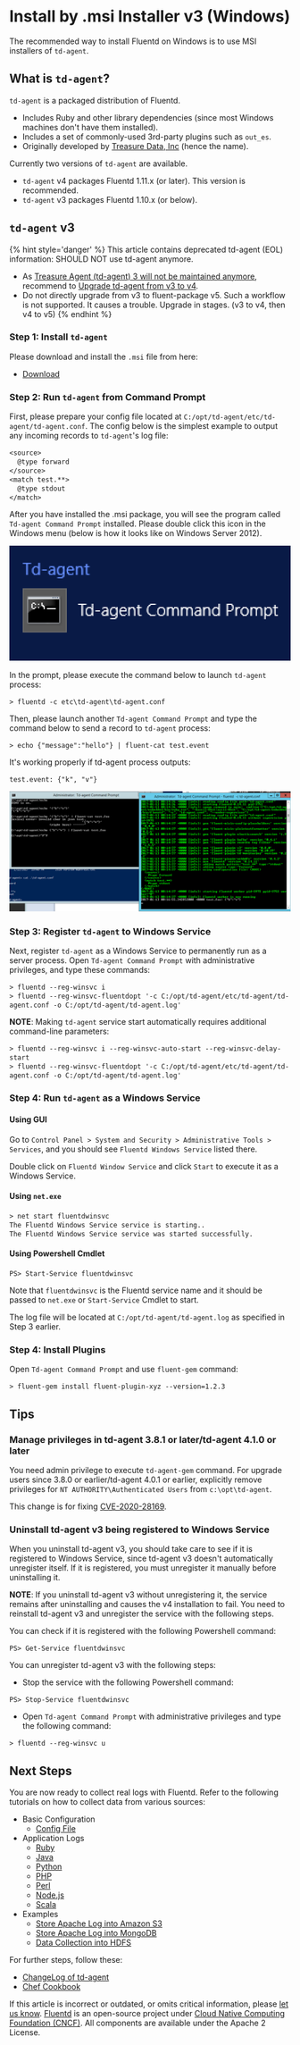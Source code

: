 # Install by .msi Installer v3 \(Windows\)

The recommended way to install Fluentd on Windows is to use MSI installers of `td-agent`.

## What is `td-agent`?

`td-agent` is a packaged distribution of Fluentd.

* Includes Ruby and other library dependencies \(since most Windows machines don't have them installed\).
* Includes a set of commonly-used 3rd-party plugins such as `out_es`.
* Originally developed by [Treasure Data, Inc](http://www.treasuredata.com/) \(hence the name\).

Currently two versions of `td-agent` are available.

* `td-agent` v4 packages Fluentd 1.11.x \(or later\). This version is recommended.
* `td-agent` v3 packages Fluentd 1.10.x \(or below\).

## `td-agent` v3

{% hint style='danger' %}
This article contains deprecated td-agent (EOL) information: SHOULD NOT use td-agent anymore.

* As [Treasure Agent (td-agent) 3 will not be maintained anymore](https://www.fluentd.org/blog/schedule-for-td-agent-3-eol), recommend to [Upgrade td-agent from v3 to v4](https://www.fluentd.org/blog/upgrade-td-agent-v3-to-v4).
* Do not directly upgrade from v3 to fluent-package v5. Such a workflow is not supported. It causes a trouble. Upgrade in stages. (v3 to v4, then v4 to v5)
{% endhint %}

### Step 1: Install `td-agent`

Please download and install the `.msi` file from here:

* [Download](https://td-agent-package-browser.herokuapp.com/3/windows)

### Step 2: Run `td-agent` from Command Prompt

First, please prepare your config file located at `C:/opt/td-agent/etc/td-agent/td-agent.conf`. The config below is the simplest example to output any incoming records to `td-agent`'s log file:

```text
<source>
  @type forward
</source>
<match test.**>
  @type stdout
</match>
```

After you have installed the .msi package, you will see the program called `Td-agent Command Prompt` installed. Please double click this icon in the Windows menu \(below is how it looks like on Windows Server 2012\).

![Td-agent Command Prompt](../.gitbook/assets/msi-td-agent-command-prompt%20%281%29%20%283%29%20%283%29%20%283%29%20%286%29%20%282%29.png)

In the prompt, please execute the command below to launch `td-agent` process:

```text
> fluentd -c etc\td-agent\td-agent.conf
```

Then, please launch another `Td-agent Command Prompt` and type the command below to send a record to `td-agent` process:

```text
> echo {"message":"hello"} | fluent-cat test.event
```

It's working properly if td-agent process outputs:

```text
test.event: {"k", "v"}
```

![Td-agent Windows Prompt](../.gitbook/assets/td-agent-windows-prompt.png)

### Step 3: Register `td-agent` to Windows Service

Next, register `td-agent` as a Windows Service to permanently run as a server process. Open `Td-agent Command Prompt` with administrative privileges, and type these commands:

```text
> fluentd --reg-winsvc i
> fluentd --reg-winsvc-fluentdopt '-c C:/opt/td-agent/etc/td-agent/td-agent.conf -o C:/opt/td-agent/td-agent.log'
```

**NOTE**: Making `td-agent` service start automatically requires additional command-line parameters:

```text
> fluentd --reg-winsvc i --reg-winsvc-auto-start --reg-winsvc-delay-start
> fluentd --reg-winsvc-fluentdopt '-c C:/opt/td-agent/etc/td-agent/td-agent.conf -o C:/opt/td-agent/td-agent.log'
```

### Step 4: Run `td-agent` as a Windows Service

#### Using GUI

Go to `Control Panel > System and Security > Administrative Tools > Services`, and you should see `Fluentd Windows Service` listed there.

Double click on `Fluentd Window Service` and click `Start` to execute it as a Windows Service.

#### Using `net.exe`

```text
> net start fluentdwinsvc
The Fluentd Windows Service service is starting..
The Fluentd Windows Service service was started successfully.
```

#### Using Powershell Cmdlet

```text
PS> Start-Service fluentdwinsvc
```

Note that `fluentdwinsvc` is the Fluentd service name and it should be passed to `net.exe` or `Start-Service` Cmdlet to start.

The log file will be located at `C:/opt/td-agent/td-agent.log` as specified in Step 3 earlier.

### Step 4: Install Plugins

Open `Td-agent Command Prompt` and use `fluent-gem` command:

```text
> fluent-gem install fluent-plugin-xyz --version=1.2.3
```

## Tips

### Manage privileges in td-agent 3.8.1 or later/td-agent 4.1.0 or later

You need admin privilege to execute `td-agent-gem` command. For upgrade users since 3.8.0 or earlier/td-agent 4.0.1 or earlier, explicitly remove privileges for `NT AUTHORITY\Authenticated Users` from `c:\opt\td-agent`.

This change is for fixing [CVE-2020-28169](https://cve.mitre.org/cgi-bin/cvename.cgi?name=CVE-2020-28169).

### Uninstall td-agent v3 being registered to Windows Service

When you uninstall td-agent v3, you should take care to see if it is registered to Windows Service, since td-agent v3 doesn't automatically unregister itself.
If it is registered, you must unregister it manually before uninstalling it.

**NOTE**: If you uninstall td-agent v3 without unregistering it, the service remains after uninstalling and causes the v4 installation to fail.
You need to reinstall td-agent v3 and unregister the service with the following steps.

You can check if it is registered with the following Powershell command:

```text
PS> Get-Service fluentdwinsvc
```

You can unregister td-agent v3 with the following steps:

* Stop the service with the following Powershell command:

```text
PS> Stop-Service fluentdwinsvc
```

* Open `Td-agent Command Prompt` with administrative privileges and type the following command:

```text
> fluentd --reg-winsvc u
```

## Next Steps

You are now ready to collect real logs with Fluentd. Refer to the following tutorials on how to collect data from various sources:

* Basic Configuration
  * [Config File](../configuration/config-file.md)
* Application Logs
  * [Ruby](../language-bindings/ruby.md)
  * [Java](../language-bindings/java.md)
  * [Python](../language-bindings/python.md)
  * [PHP](../language-bindings/php.md)
  * [Perl](../language-bindings/perl.md)
  * [Node.js](../language-bindings/nodejs.md)
  * [Scala](../language-bindings/scala.md)
* Examples
  * [Store Apache Log into Amazon S3](../how-to-guides/apache-to-s3.md)
  * [Store Apache Log into MongoDB](../how-to-guides/apache-to-mongodb.md)
  * [Data Collection into HDFS](../how-to-guides/http-to-hdfs.md)

For further steps, follow these:

* [ChangeLog of td-agent](https://docs.treasuredata.com/display/public/PD/The+td-agent+Change+Log)
* [Chef Cookbook](https://github.com/treasure-data/chef-td-agent/)

If this article is incorrect or outdated, or omits critical information, please [let us know](https://github.com/fluent/fluentd-docs-gitbook/issues?state=open). [Fluentd](http://www.fluentd.org/) is an open-source project under [Cloud Native Computing Foundation \(CNCF\)](https://cncf.io/). All components are available under the Apache 2 License.

